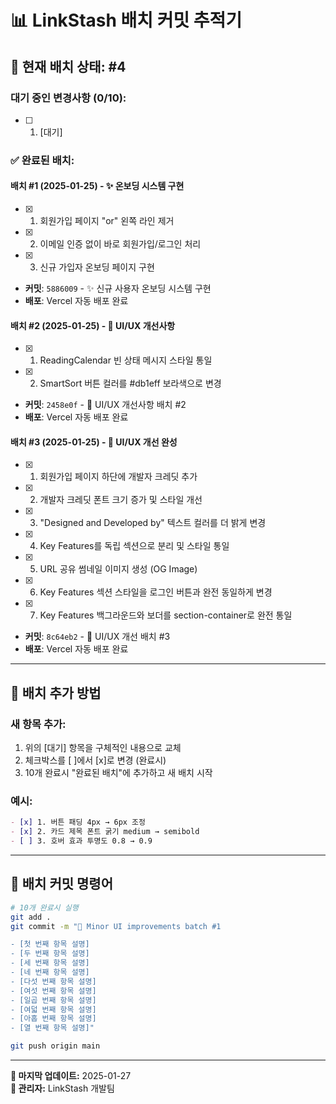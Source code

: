 # 📊 LinkStash 배치 커밋 추적기

## 🔄 **현재 배치 상태: #4**

### **대기 중인 변경사항 (0/10):**
- [ ] 1. [대기]

### **✅ 완료된 배치:**

#### **배치 #1 (2025-01-25)** - ✨ 온보딩 시스템 구현
- [x] 1. 회원가입 페이지 "or" 왼쪽 라인 제거
- [x] 2. 이메일 인증 없이 바로 회원가입/로그인 처리  
- [x] 3. 신규 가입자 온보딩 페이지 구현
- **커밋**: `5886009` - ✨ 신규 사용자 온보딩 시스템 구현
- **배포**: Vercel 자동 배포 완료

#### **배치 #2 (2025-01-25)** - 💎 UI/UX 개선사항
- [x] 1. ReadingCalendar 빈 상태 메시지 스타일 통일
- [x] 2. SmartSort 버튼 컬러를 #db1eff 보라색으로 변경
- **커밋**: `2458e0f` - 💎 UI/UX 개선사항 배치 #2
- **배포**: Vercel 자동 배포 완료

#### **배치 #3 (2025-01-25)** - 🎨 UI/UX 개선 완성
- [x] 1. 회원가입 페이지 하단에 개발자 크레딧 추가
- [x] 2. 개발자 크레딧 폰트 크기 증가 및 스타일 개선
- [x] 3. "Designed and Developed by" 텍스트 컬러를 더 밝게 변경
- [x] 4. Key Features를 독립 섹션으로 분리 및 스타일 통일
- [x] 5. URL 공유 썸네일 이미지 생성 (OG Image)
- [x] 6. Key Features 섹션 스타일을 로그인 버튼과 완전 동일하게 변경
- [x] 7. Key Features 백그라운드와 보더를 section-container로 완전 통일
- **커밋**: `8c64eb2` - 🎨 UI/UX 개선 배치 #3
- **배포**: Vercel 자동 배포 완료

---

## 📝 **배치 추가 방법**

### **새 항목 추가:**
1. 위의 [대기] 항목을 구체적인 내용으로 교체
2. 체크박스를 [ ]에서 [x]로 변경 (완료시)
3. 10개 완료시 "완료된 배치"에 추가하고 새 배치 시작

### **예시:**
```markdown
- [x] 1. 버튼 패딩 4px → 6px 조정
- [x] 2. 카드 제목 폰트 굵기 medium → semibold
- [ ] 3. 호버 효과 투명도 0.8 → 0.9
```

---

## 🚀 **배치 커밋 명령어**

```bash
# 10개 완료시 실행
git add .
git commit -m "🎨 Minor UI improvements batch #1

- [첫 번째 항목 설명]
- [두 번째 항목 설명]
- [세 번째 항목 설명]
- [네 번째 항목 설명]
- [다섯 번째 항목 설명]
- [여섯 번째 항목 설명]
- [일곱 번째 항목 설명]
- [여덟 번째 항목 설명]
- [아홉 번째 항목 설명]
- [열 번째 항목 설명]"

git push origin main
```

---

**📅 마지막 업데이트:** 2025-01-27  
**👤 관리자:** LinkStash 개발팀 